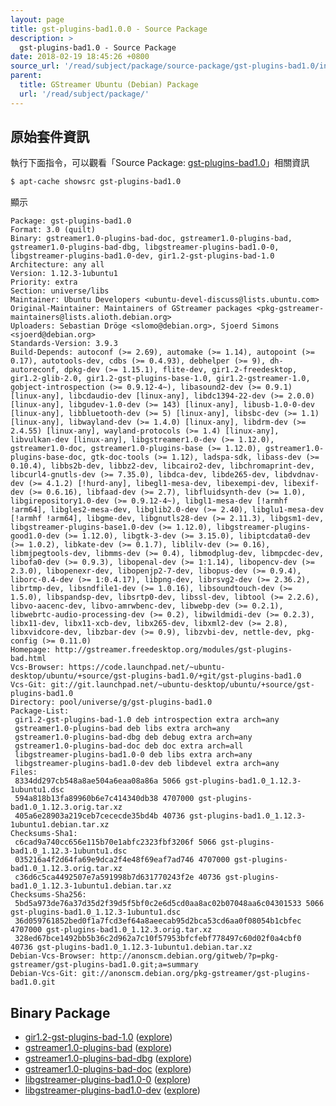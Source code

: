 ```yaml
---
layout: page
title: gst-plugins-bad1.0.0 - Source Package
description: >
  gst-plugins-bad1.0 - Source Package
date: 2018-02-19 18:45:26 +0800
source_url: '/read/subject/package/source-package/gst-plugins-bad1.0/index.md'
parent:
  title: GStreamer Ubuntu (Debian) Package
  url: '/read/subject/package/'
---
```



## 原始套件資訊

執行下面指令，可以觀看「Source Package: [gst-plugins-bad1.0](https://packages.ubuntu.com/source/artful/gst-plugins-bad1.0)」相關資訊

``` sh
$ apt-cache showsrc gst-plugins-bad1.0
```

顯示

```
Package: gst-plugins-bad1.0
Format: 3.0 (quilt)
Binary: gstreamer1.0-plugins-bad-doc, gstreamer1.0-plugins-bad, gstreamer1.0-plugins-bad-dbg, libgstreamer-plugins-bad1.0-0, libgstreamer-plugins-bad1.0-dev, gir1.2-gst-plugins-bad-1.0
Architecture: any all
Version: 1.12.3-1ubuntu1
Priority: extra
Section: universe/libs
Maintainer: Ubuntu Developers <ubuntu-devel-discuss@lists.ubuntu.com>
Original-Maintainer: Maintainers of GStreamer packages <pkg-gstreamer-maintainers@lists.alioth.debian.org>
Uploaders: Sebastian Dröge <slomo@debian.org>, Sjoerd Simons <sjoerd@debian.org>
Standards-Version: 3.9.3
Build-Depends: autoconf (>= 2.69), automake (>= 1.14), autopoint (>= 0.17), autotools-dev, cdbs (>= 0.4.93), debhelper (>= 9), dh-autoreconf, dpkg-dev (>= 1.15.1), flite-dev, gir1.2-freedesktop, gir1.2-glib-2.0, gir1.2-gst-plugins-base-1.0, gir1.2-gstreamer-1.0, gobject-introspection (>= 0.9.12-4~), libasound2-dev (>= 0.9.1) [linux-any], libcdaudio-dev [linux-any], libdc1394-22-dev (>= 2.0.0) [linux-any], libgudev-1.0-dev (>= 143) [linux-any], libusb-1.0-0-dev [linux-any], libbluetooth-dev (>= 5) [linux-any], libsbc-dev (>= 1.1) [linux-any], libwayland-dev (>= 1.4.0) [linux-any], libdrm-dev (>= 2.4.55) [linux-any], wayland-protocols (>= 1.4) [linux-any], libvulkan-dev [linux-any], libgstreamer1.0-dev (>= 1.12.0), gstreamer1.0-doc, gstreamer1.0-plugins-base (>= 1.12.0), gstreamer1.0-plugins-base-doc, gtk-doc-tools (>= 1.12), ladspa-sdk, libass-dev (>= 0.10.4), libbs2b-dev, libbz2-dev, libcairo2-dev, libchromaprint-dev, libcurl4-gnutls-dev (>= 7.35.0), libdca-dev, libde265-dev, libdvdnav-dev (>= 4.1.2) [!hurd-any], libegl1-mesa-dev, libexempi-dev, libexif-dev (>= 0.6.16), libfaad-dev (>= 2.7), libfluidsynth-dev (>= 1.0), libgirepository1.0-dev (>= 0.9.12-4~), libgl1-mesa-dev [!armhf !arm64], libgles2-mesa-dev, libglib2.0-dev (>= 2.40), libglu1-mesa-dev [!armhf !arm64], libgme-dev, libgnutls28-dev (>= 2.11.3), libgsm1-dev, libgstreamer-plugins-base1.0-dev (>= 1.12.0), libgstreamer-plugins-good1.0-dev (>= 1.12.0), libgtk-3-dev (>= 3.15.0), libiptcdata0-dev (>= 1.0.2), libkate-dev (>= 0.1.7), liblilv-dev (>= 0.16), libmjpegtools-dev, libmms-dev (>= 0.4), libmodplug-dev, libmpcdec-dev, libofa0-dev (>= 0.9.3), libopenal-dev (>= 1:1.14), libopencv-dev (>= 2.3.0), libopenexr-dev, libopenjp2-7-dev, libopus-dev (>= 0.9.4), liborc-0.4-dev (>= 1:0.4.17), libpng-dev, librsvg2-dev (>= 2.36.2), librtmp-dev, libsndfile1-dev (>= 1.0.16), libsoundtouch-dev (>= 1.5.0), libspandsp-dev, libsrtp0-dev, libssl-dev, libtool (>= 2.2.6), libvo-aacenc-dev, libvo-amrwbenc-dev, libwebp-dev (>= 0.2.1), libwebrtc-audio-processing-dev (>= 0.2), libwildmidi-dev (>= 0.2.3), libx11-dev, libx11-xcb-dev, libx265-dev, libxml2-dev (>= 2.8), libxvidcore-dev, libzbar-dev (>= 0.9), libzvbi-dev, nettle-dev, pkg-config (>= 0.11.0)
Homepage: http://gstreamer.freedesktop.org/modules/gst-plugins-bad.html
Vcs-Browser: https://code.launchpad.net/~ubuntu-desktop/ubuntu/+source/gst-plugins-bad1.0/+git/gst-plugins-bad1.0
Vcs-Git: git://git.launchpad.net/~ubuntu-desktop/ubuntu/+source/gst-plugins-bad1.0
Directory: pool/universe/g/gst-plugins-bad1.0
Package-List:
 gir1.2-gst-plugins-bad-1.0 deb introspection extra arch=any
 gstreamer1.0-plugins-bad deb libs extra arch=any
 gstreamer1.0-plugins-bad-dbg deb debug extra arch=any
 gstreamer1.0-plugins-bad-doc deb doc extra arch=all
 libgstreamer-plugins-bad1.0-0 deb libs extra arch=any
 libgstreamer-plugins-bad1.0-dev deb libdevel extra arch=any
Files:
 8334dd297cb548a8ae504a6eaa08a86a 5066 gst-plugins-bad1.0_1.12.3-1ubuntu1.dsc
 594a818b13fa89960b6e7c414340db38 4707000 gst-plugins-bad1.0_1.12.3.orig.tar.xz
 405a6e28903a219ceb7cececde35bd4b 40736 gst-plugins-bad1.0_1.12.3-1ubuntu1.debian.tar.xz
Checksums-Sha1:
 c6cad9a740cc656e115b70e1abfc2323fbf3206f 5066 gst-plugins-bad1.0_1.12.3-1ubuntu1.dsc
 035216a4f2d64fa69e9dca2f4e48f69eaf7ad746 4707000 gst-plugins-bad1.0_1.12.3.orig.tar.xz
 c36d6c5ca4492507e7a591998b7d631770243f2e 40736 gst-plugins-bad1.0_1.12.3-1ubuntu1.debian.tar.xz
Checksums-Sha256:
 5bd5a973de76a37d35d2f39d5f5bf0c2e6d5cd0aa8ac02b07048aa6c04301533 5066 gst-plugins-bad1.0_1.12.3-1ubuntu1.dsc
 36d059761852bed0f1a7fcd3ef64a8aeecab95d2bca53cd6aa0f08054b1cbfec 4707000 gst-plugins-bad1.0_1.12.3.orig.tar.xz
 328ed67bce1492bb5b36c2d962a7c10f57953bfcfebf778497c60d02f0a4cbf0 40736 gst-plugins-bad1.0_1.12.3-1ubuntu1.debian.tar.xz
Debian-Vcs-Browser: http://anonscm.debian.org/gitweb/?p=pkg-gstreamer/gst-plugins-bad1.0.git;a=summary
Debian-Vcs-Git: git://anonscm.debian.org/pkg-gstreamer/gst-plugins-bad1.0.git

```

## Binary Package 

* [gir1.2-gst-plugins-bad-1.0](https://packages.ubuntu.com/artful/gir1.2-gst-plugins-bad-1.0) ([explore](/book-framework-gstreamer/read/subject/package/binary-package/gir1.2-gst-plugins-bad-1.0))
* [gstreamer1.0-plugins-bad](https://packages.ubuntu.com/artful/gstreamer1.0-plugins-bad) ([explore](/book-framework-gstreamer/read/subject/package/binary-package/gstreamer1.0-plugins-bad))
* [gstreamer1.0-plugins-bad-dbg](https://packages.ubuntu.com/artful/gstreamer1.0-plugins-bad-dbg) ([explore](/book-framework-gstreamer/read/subject/package/binary-package/gstreamer1.0-plugins-bad-dbg))
* [gstreamer1.0-plugins-bad-doc](https://packages.ubuntu.com/artful/gstreamer1.0-plugins-bad-doc) ([explore](/book-framework-gstreamer/read/subject/package/binary-package/gstreamer1.0-plugins-bad-doc))
* [libgstreamer-plugins-bad1.0-0](https://packages.ubuntu.com/artful/libgstreamer-plugins-bad1.0-0) ([explore](/book-framework-gstreamer/read/subject/package/binary-package/libgstreamer-plugins-bad1.0-0))
* [libgstreamer-plugins-bad1.0-dev](https://packages.ubuntu.com/artful/libgstreamer-plugins-bad1.0-dev) ([explore](/book-framework-gstreamer/read/subject/package/binary-package/libgstreamer-plugins-bad1.0-dev))


